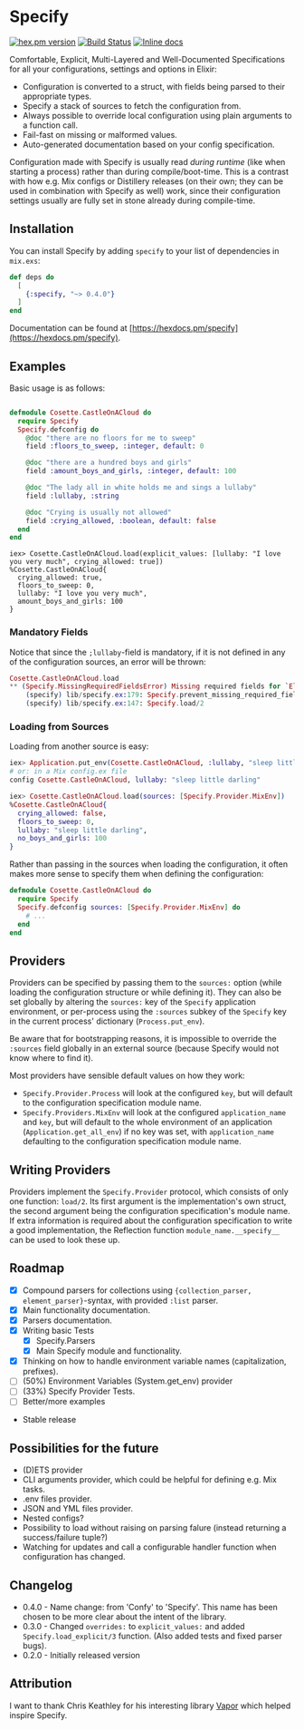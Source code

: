 # Specify

[![hex.pm version](https://img.shields.io/hexpm/v/specify.svg)](https://hex.pm/packages/specify)
[![Build Status](https://travis-ci.org/Qqwy/elixir_specify.svg?branch=master)](https://travis-ci.org/Qqwy/elixir_specify)
[![Inline docs](http://inch-ci.org/github/qqwy/elixir_specify.svg)](http://inch-ci.org/github/qqwy/elixir_specify)


Comfortable, Explicit, Multi-Layered and Well-Documented Specifications for all your configurations, settings and options in Elixir:

- Configuration is converted to a struct, with fields being parsed to their appropriate types.
- Specify a stack of sources to fetch the configuration from.
- Always possible to override local configuration using plain arguments to a function call.
- Fail-fast on missing or malformed values.
- Auto-generated documentation based on your config specification.


Configuration made with Specify is usually read _during runtime_ (like when starting a process) rather than during compile/boot-time. This is a contrast with how e.g. Mix configs or Distillery releases (on their own; they can be used in combination with Specify as well) work, since their configuration settings usually are fully set in stone already during compile-time.

## Installation

You can install Specify by adding `specify` to your list of dependencies in `mix.exs`:

```elixir
def deps do
  [
    {:specify, "~> 0.4.0"}
  ]
end
```

Documentation can be found at [https://hexdocs.pm/specify](https://hexdocs.pm/specify).

## Examples


Basic usage is as follows:


```elixir

defmodule Cosette.CastleOnACloud do
  require Specify
  Specify.defconfig do
    @doc "there are no floors for me to sweep"
    field :floors_to_sweep, :integer, default: 0

    @doc "there are a hundred boys and girls"
    field :amount_boys_and_girls, :integer, default: 100

    @doc "The lady all in white holds me and sings a lullaby"
    field :lullaby, :string

    @doc "Crying is usually not allowed"
    field :crying_allowed, :boolean, default: false
  end
end
```

```
iex> Cosette.CastleOnACloud.load(explicit_values: [lullaby: "I love you very much", crying_allowed: true])
%Cosette.CastleOnACloud{
  crying_allowed: true,
  floors_to_sweep: 0,
  lullaby: "I love you very much",
  amount_boys_and_girls: 100
}

```

### Mandatory Fields 

Notice that since the `;lullaby`-field is mandatory, if it is not defined in any of the configuration sources, an error will be thrown:

```elixir
Cosette.CastleOnACloud.load
** (Specify.MissingRequiredFieldsError) Missing required fields for `Elixir.Cosette.CastleOnACloud`: `:lullaby`.
    (specify) lib/specify.ex:179: Specify.prevent_missing_required_fields!/3
    (specify) lib/specify.ex:147: Specify.load/2
```

### Loading from Sources

Loading from another source is easy:

```elixir
iex> Application.put_env(Cosette.CastleOnACloud, :lullaby, "sleep little darling")
# or: in a Mix config.ex file
config Cosette.CastleOnACloud, lullaby: "sleep little darling"
```
```elixir
iex> Cosette.CastleOnACloud.load(sources: [Specify.Provider.MixEnv])
%Cosette.CastleOnACloud{
  crying_allowed: false,
  floors_to_sweep: 0,
  lullaby: "sleep little darling",
  no_boys_and_girls: 100
}
```

Rather than passing in the sources when loading the configuration, it often makes more sense to specify them when defining the configuration:

```elixir
defmodule Cosette.CastleOnACloud do
  require Specify
  Specify.defconfig sources: [Specify.Provider.MixEnv] do
    # ...
  end
end
```

## Providers

Providers can be specified by passing them to the `sources:` option (while loading the configuration structure or while defining it).
They can also be set globally by altering the `sources:` key of the `Specify` application environment, or per-process using the `:sources` subkey of the `Specify` key in the current process' dictionary (`Process.put_env`).

Be aware that for bootstrapping reasons, it is impossible to override the `:sources` field globally in an external source (because Specify would not know where to find it).

Most providers have sensible default values on how they work:
- `Specify.Provider.Process` will look at the configured `key`, but will default to the configuration specification module name.
- `Specify.Providers.MixEnv` will look at the configured `application_name` and `key`, but will default to the whole environment of an application (`Application.get_all_env`) if no key was set, with `application_name` defaulting to the configuration specification module name.

## Writing Providers

Providers implement the `Specify.Provider` protocol, which consists of only one function: `load/2`.
Its first argument is the implementation's own struct, the second argument being the configuration specification's module name.
If extra information is required about the configuration specification to write a good implementation, the Reflection function `module_name.__specify__`  can be used to look these up.


## Roadmap

- [x] Compound parsers for collections using `{collection_parser, element_parser}`-syntax, with provided `:list` parser.
- [x] Main functionality documentation.
- [x] Parsers documentation.
- [x] Writing basic Tests
  - [x] Specify.Parsers
  - [x] Main Specify module and functionality.
- [x] Thinking on how to handle environment variable names (capitalization, prefixes).
- [ ] (50%) Environment Variables (System.get_env) provider
- [ ] (33%) Specify Provider Tests.
- [ ] Better/more examples
- Stable release

## Possibilities for the future

- (D)ETS provider
- CLI arguments provider, which could be helpful for defining e.g. Mix tasks.
- .env files provider.
- JSON and YML files provider.
- Nested configs?
- Possibility to load without raising on parsing falure (instead returning a success/failure tuple?)
- Watching for updates and call a configurable handler function when configuration has changed.

## Changelog

- 0.4.0 - Name change: from 'Confy' to 'Specify'. This name has been chosen to be more clear about the intent of the library.
- 0.3.0 - Changed `overrides:` to `explicit_values:` and added `Specify.load_explicit/3` function. (Also added tests and fixed parser bugs).
- 0.2.0 - Initially released version


## Attribution

I want to thank Chris Keathley for his interesting library [Vapor](https://github.com/keathley/vapor) which helped inspire Specify.
